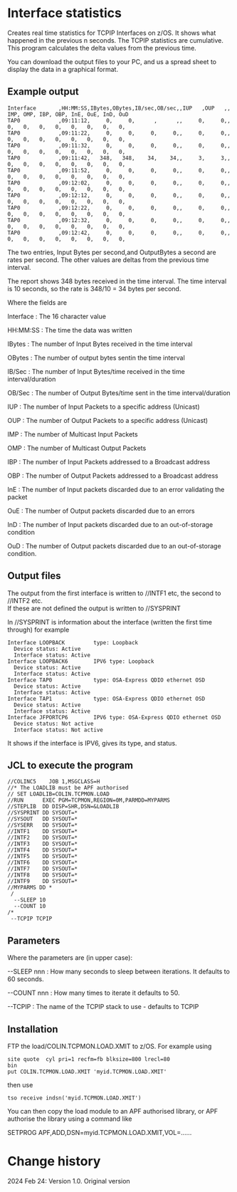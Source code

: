 # Interface statistics
Creates real time statistics for TCPIP Interfaces on z/OS.  It shows what happened in the previous n seconds.   The TCPIP statistics are cumulative.   This program calculates the delta values from the previous time.

You can download the output files to your PC, and us a spread sheet to display the data in a graphical format.


## Example output
```
Interface       ,HH:MM:SS,IBytes,OBytes,IB/sec,OB/sec,,IUP   ,OUP   ,, IMP, OMP, IBP, OBP, InE, OuE, InD, OuD 
TAP0            ,09:11:12,     0,     0,      ,      ,,     0,     0,,   0,   0,   0,   0,   0,   0,   0,   0, 
TAP0            ,09:11:22,     0,     0,     0,     0,,     0,     0,,   0,   0,   0,   0,   0,   0,   0,   0, 
TAP0            ,09:11:32,     0,     0,     0,     0,,     0,     0,,   0,   0,   0,   0,   0,   0,   0,   0, 
TAP0            ,09:11:42,   348,   348,    34,    34,,     3,     3,,   0,   0,   0,   0,   0,   0,   0,   0, 
TAP0            ,09:11:52,     0,     0,     0,     0,,     0,     0,,   0,   0,   0,   0,   0,   0,   0,   0, 
TAP0            ,09:12:02,     0,     0,     0,     0,,     0,     0,,   0,   0,   0,   0,   0,   0,   0,   0, 
TAP0            ,09:12:12,     0,     0,     0,     0,,     0,     0,,   0,   0,   0,   0,   0,   0,   0,   0, 
TAP0            ,09:12:22,     0,     0,     0,     0,,     0,     0,,   0,   0,   0,   0,   0,   0,   0,   0, 
TAP0            ,09:12:32,     0,     0,     0,     0,,     0,     0,,   0,   0,   0,   0,   0,   0,   0,   0, 
TAP0            ,09:12:42,     0,     0,     0,     0,,     0,     0,,   0,   0,   0,   0,   0,   0,   0,   0, 
```

The two entries, Input Bytes per second,and OutputBytes a second are rates per second.  The other values are deltas from the previous time interval.

The report shows 348 bytes received in the time interval.  The time interval is 10 seconds, so the rate is 348/10 = 34 bytes per second.

Where the fields are

Interface
: The 16 character value

HH:MM:SS 
: The time the data was written

IBytes
: The number of Input Bytes received in the time interval

OBytes
: The number of output bytes sentin the time interval

IB/Sec
: The number of Input Bytes/time received in the time interval/duration

OB/Sec
: The number of Output Bytes/time sent in the time interval/duration

IUP
: The number of Input Packets to a specific address (Unicast)

OUP
: The number of Output Packets to a specific address (Unicast)


IMP 
: The number of Multicast Input Packets 

OMP
: The number of Multicast Output Packets 

IBP
: The number of Input Packets addressed to a Broadcast address

OBP
: The number of Output Packets addressed to a Broadcast address

InE
: The number of Input packets discarded due to an error validating the packet

OuE
: The number of Output packets discarded due to an errors

InD
: The number of Input packets discarded due to an out-of-storage condition

OuD
: The number of Output packets discarded due to an out-of-storage condition.


## Output files
The output from the first interface is written to //INTF1 etc, the second to //INTF2 etc.  
If these are not defined the output is written to //SYSPRINT

In //SYSPRINT is information about the interface (written the first time through) for example
```
Interface LOOPBACK         type: Loopback                                     
  Device status: Active                                                       
  Interface status: Active                                                    
Interface LOOPBACK6        IPV6 type: Loopback                                
  Device status: Active                                                       
  Interface status: Active                                                    
Interface TAP0             type: OSA-Express QDIO ethernet OSD                
  Device status: Active                                                       
  Interface status: Active                                                    
Interface TAP1             type: OSA-Express QDIO ethernet OSD                
  Device status: Active                                                       
  Interface status: Active                                                    
Interface JFPORTCP6        IPV6 type: OSA-Express QDIO ethernet OSD           
  Device status: Not active                                                   
  Interface status: Not active                                                
```

It shows if the interface is IPV6, gives its type, and status.

## JCL to execute the program

```
//COLINC5    JOB 1,MSGCLASS=H 
//* The LOADLIB must be APF authorised 
// SET LOADLIB=COLIN.TCPMON.LOAD
//RUN      EXEC PGM=TCPMON,REGION=0M,PARMDD=MYPARMS 
//STEPLIB  DD DISP=SHR,DSN=&LOADLIB 
//SYSPRINT DD SYSOUT=* 
//SYSOUT   DD SYSOUT=* 
//SYSERR   DD SYSOUT=* 
//INTF1    DD SYSOUT=* 
//INTF2    DD SYSOUT=* 
//INTF3    DD SYSOUT=* 
//INTF4    DD SYSOUT=* 
//INTF5    DD SYSOUT=* 
//INTF6    DD SYSOUT=* 
//INTF7    DD SYSOUT=* 
//INTF8    DD SYSOUT=* 
//INTF9    DD SYSOUT=* 
//MYPARMS DD * 
 / 
  --SLEEP 10 
  --COUNT 10 
/*
 --TCPIP TCPIP
```

## Parameters
Where the parameters are (in upper case):

--SLEEP nnn
: How many seconds to sleep between iterations.  It defaults to 60 seconds.

--COUNT nnn
: How many times to iterate it defaults to 50.

--TCPIP
: The name of the TCPIP stack to use - defaults to TCPIP



## Installation
FTP the load/COLIN.TCPMON.LOAD.XMIT to z/OS.  For example using
```
site quote  cyl pri=1 recfm=fb blksize=800 lrecl=80
bin
put COLIN.TCPMON.LOAD.XMIT 'myid.TCPMON.LOAD.XMIT'
```
then use
```
tso receive indsn('myid.TCPMON.LOAD.XMIT')
``` 
You can then copy the load module to an APF authorised library, or APF authorise the library using a command like

SETPROG APF,ADD,DSN=myid.TCPMON.LOAD.XMIT,VOL=......

# Change history
2024 Feb 24: Version 1.0.  Original version


